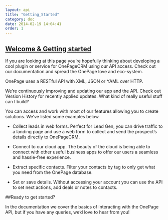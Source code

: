 ```yaml
---
layout: api
title: "Getting_Started"
category: doc
date: 2014-02-19 14:04:41
order: 1
---
```




## [Welcome & Getting started](#Getting_Started)

If you are looking at this page you’re hopefully thinking about developing a cool plugin or service for OnePageCRM using our API access. Check out our documentation and spread the OnePage love and eco-system.

OnePage uses a RESTful API with XML, JSON or YAML over HTTP.

We’re continuously improving and updating our app and the API. Check out Version History for recently applied updates.
What kind of really useful stuff can I build?

You can access and work with most of our features allowing you to create solutions. We’ve listed some examples below.

* Collect leads in web forms. Perfect for Lead Gen, you can drive traffic to a landing page and use a web form to collect and send the prospect’s details directly to OnePageCRM.
  

* Connect to our cloud app. The beauty of the cloud is being able to connect with other useful business apps to offer our users a seamless and hassle-free experience.

* Extract specific contacts. Filter your contacts by tag to only get what you need from the OnePage database.
  

* Set or save details. Without accessing your account you can use the API to set next actions, add deals or notes to contacts.

##Ready to get started?

In the documentation we cover the basics of interacting with the OnePage API, but if you have any queries, we’d love to hear from you!
